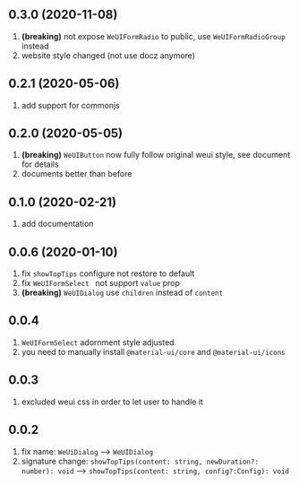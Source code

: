 ## 0.3.0 (2020-11-08)
1. **(breaking)** not expose `WeUIFormRadio` to public, use `WeUIFormRadioGroup` instead
1. website style changed (not use docz anymore)

## 0.2.1 (2020-05-06)
1. add support for commonjs

## 0.2.0 (2020-05-05)
1. **(breaking)** `WeUIButton` now fully follow original weui style, see document for details
2. documents better than before

## 0.1.0 (2020-02-21)
1. add documentation

## 0.0.6 (2020-01-10)
1. fix `showTopTips` configure not restore to default
2. fix `WeUIFormSelect ` not support `value` prop
3. **(breaking)** `WeUIDialog` use `children` instead of `content`

## 0.0.4
1. `WeUIFormSelect` adornment style adjusted
2. you need to manually install `@material-ui/core` and `@material-ui/icons`

## 0.0.3
1. excluded weui css in order to let user to handle it

## 0.0.2
1. fix name: `WeUiDialog` --> `WeUIDialog`
2. signature change: `showTopTips(content: string, newDuration?: number): void` --> `showTopTips(content: string, config?:Config): void`






